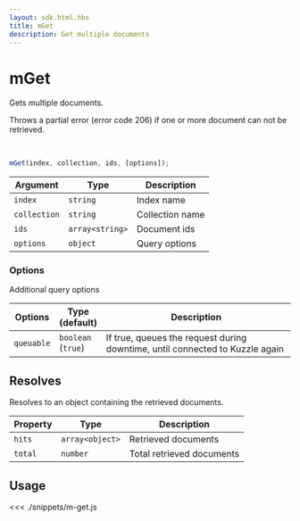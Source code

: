 ```yaml
---
layout: sdk.html.hbs
title: mGet
description: Get multiple documents
---
```


# mGet

Gets multiple documents.

Throws a partial error (error code 206) if one or more document can not be retrieved.

<br/>

```javascript
mGet(index, collection, ids, [options]);
```

| Argument     | Type            | Description     |
| ------------ | --------------- | --------------- |
| `index`      | `string`        | Index name      |
| `collection` | `string`        | Collection name |
| `ids`        | `array<string>` | Document ids    |
| `options`    | `object`        | Query options   |

### Options

Additional query options

| Options    | Type<br/>(default)     | Description                                                                  |
| ---------- | ---------------------- | ---------------------------------------------------------------------------- |
| `queuable` | `boolean`<br/>(`true`) | If true, queues the request during downtime, until connected to Kuzzle again |

## Resolves

Resolves to an object containing the retrieved documents.

| Property | Type            | Description               |
| -------- | --------------- | ------------------------- |
| `hits`   | `array<object>` | Retrieved documents       |
| `total`  | `number`        | Total retrieved documents |

## Usage

<<< ./snippets/m-get.js
